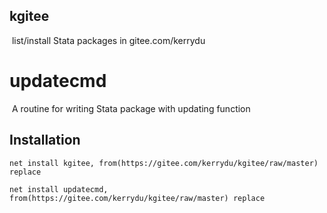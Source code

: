  ##  kgitee 

​          list/install Stata packages in gitee.com/kerrydu



# updatecmd

​		A routine for writing  Stata package with updating function

## Installation



```
net install kgitee, from(https://gitee.com/kerrydu/kgitee/raw/master) replace
```

```
net install updatecmd, from(https://gitee.com/kerrydu/kgitee/raw/master) replace
```

